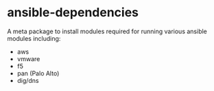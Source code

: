 # ansible-dependencies

A meta package to install modules required for running various ansible modules including:
* aws
* vmware
* f5
* pan (Palo Alto)
* dig/dns
